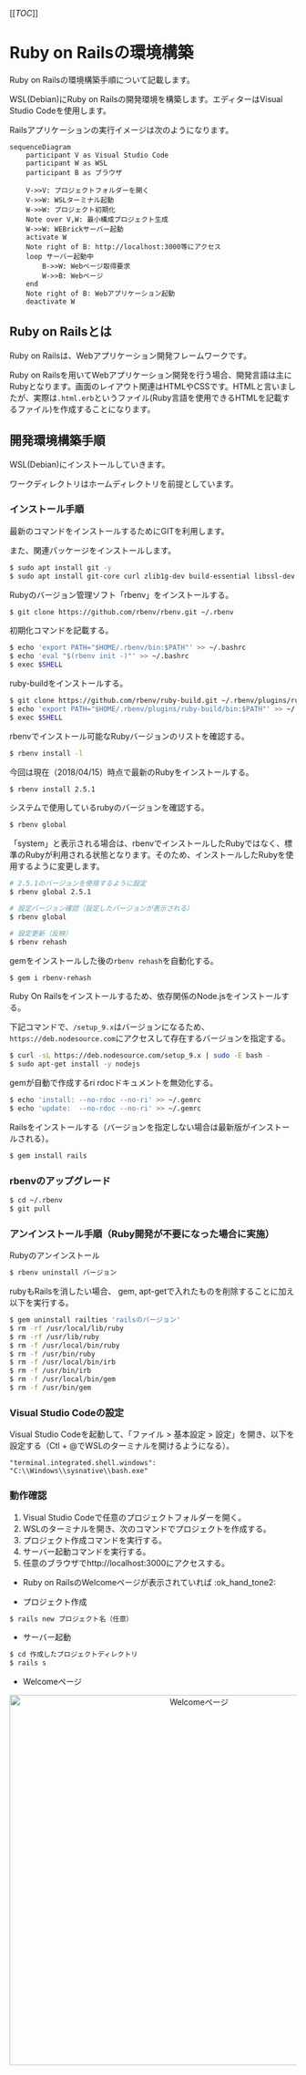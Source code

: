 [[_TOC_]]

# Ruby on Railsの環境構築

Ruby on Railsの環境構築手順について記載します。

WSL(Debian)にRuby on Railsの開発環境を構築します。エディターはVisual Studio Codeを使用します。

Railsアプリケーションの実行イメージは次のようになります。

```mermaid
sequenceDiagram
    participant V as Visual Studio Code
    participant W as WSL
    participant B as ブラウザ

    V->>V: プロジェクトフォルダーを開く
    V->>W: WSLターミナル起動
    W->>W: プロジェクト初期化
    Note over V,W: 最小構成プロジェクト生成
    W->>W: WEBrickサーバー起動
    activate W
    Note right of B: http://localhost:3000等にアクセス
    loop サーバー起動中
        B->>W: Webページ取得要求
        W->>B: Webページ
    end
    Note right of B: Webアプリケーション起動
    deactivate W
```

## Ruby on Railsとは

Ruby on Railsは、Webアプリケーション開発フレームワークです。

Ruby on Railsを用いてWebアプリケーション開発を行う場合、開発言語は主にRubyとなります。画面のレイアウト関連はHTMLやCSSです。HTMLと言いましたが、実際は`.html.erb`というファイル(Ruby言語を使用できるHTMLを記載するファイル)を作成することになります。

## 開発環境構築手順

WSL(Debian)にインストールしていきます。

ワークディレクトリはホームディレクトリを前提としています。

### インストール手順

最新のコマンドをインストールするためにGITを利用します。

また、関連パッケージをインストールします。


```bash
$ sudo apt install git -y
$ sudo apt install git-core curl zlib1g-dev build-essential libssl-dev libreadline-dev libyaml-dev libsqlite3-dev sqlite3 libpq-dev libxml2-dev libxslt1-dev libcurl4-openssl-dev software-properties-common libffi-dev
```

Rubyのバージョン管理ソフト「rbenv」をインストールする。

```bash
$ git clone https://github.com/rbenv/rbenv.git ~/.rbenv
```

初期化コマンドを記載する。

```bash
$ echo 'export PATH="$HOME/.rbenv/bin:$PATH"' >> ~/.bashrc
$ echo 'eval "$(rbenv init -)"' >> ~/.bashrc
$ exec $SHELL
```

ruby-buildをインストールする。

```bash
$ git clone https://github.com/rbenv/ruby-build.git ~/.rbenv/plugins/ruby-build
$ echo 'export PATH="$HOME/.rbenv/plugins/ruby-build/bin:$PATH"' >> ~/.bashrc
$ exec $SHELL
```

rbenvでインストール可能なRubyバージョンのリストを確認する。

```bash
$ rbenv install -l
```

今回は現在（2018/04/15）時点で最新のRubyをインストールする。

```bash
$ rbenv install 2.5.1
```

システムで使用しているrubyのバージョンを確認する。

```bash
$ rbenv global
```

「system」と表示される場合は、rbenvでインストールしたRubyではなく、標準のRubyが利用される状態となります。そのため、インストールしたRubyを使用するように変更します。

```bash
# 2.5.1のバージョンを使用するように設定
$ rbenv global 2.5.1

# 設定バージョン確認（設定したバージョンが表示される）
$ rbenv global

# 設定更新（反映）
$ rbenv rehash
```

gemをインストールした後の`rbenv rehash`を自動化する。

```bash
$ gem i rbenv-rehash
```

Ruby On Railsをインストールするため、依存関係のNode.jsをインストールする。

下記コマンドで、`/setup_9.x`はバージョンになるため、`https://deb.nodesource.com`にアクセスして存在するバージョンを指定する。

```bash
$ curl -sL https://deb.nodesource.com/setup_9.x | sudo -E bash -
$ sudo apt-get install -y nodejs
```

gemが自動で作成するri rdocドキュメントを無効化する。

```bash
$ echo 'install: --no-rdoc --no-ri' >> ~/.gemrc
$ echo 'update:  --no-rdoc --no-ri' >> ~/.gemrc
```

Railsをインストールする（バージョンを指定しない場合は最新版がインストールされる）。

```bash
$ gem install rails
```

### rbenvのアップグレード

```bash
$ cd ~/.rbenv
$ git pull
```

### アンインストール手順（Ruby開発が不要になった場合に実施）

Rubyのアンインストール

```bash
$ rbenv uninstall バージョン
```

rubyもRailsを消したい場合、 gem, apt-getで入れたものを削除することに加え以下を実行する。

```bash
$ gem uninstall railties 'railsのバージョン'
$ rm -rf /usr/local/lib/ruby
$ rm -rf /usr/lib/ruby
$ rm -f /usr/local/bin/ruby
$ rm -f /usr/bin/ruby
$ rm -f /usr/local/bin/irb
$ rm -f /usr/bin/irb
$ rm -f /usr/local/bin/gem
$ rm -f /usr/bin/gem
```

### Visual Studio Codeの設定

Visual Studio Codeを起動して、「ファイル > 基本設定 > 設定」を開き、以下を設定する（Ctl + @でWSLのターミナルを開けるようになる）。

```
"terminal.integrated.shell.windows": "C:\\Windows\\sysnative\\bash.exe"
```

### 動作確認

1. Visual Studio Codeで任意のプロジェクトフォルダーを開く。
1. WSLのターミナルを開き、次のコマンドでプロジェクトを作成する。
1. プロジェクト作成コマンドを実行する。
1. サーバー起動コマンドを実行する。
1. 任意のブラウザでhttp://localhost:3000にアクセスする。
  * Ruby on RailsのWelcomeページが表示されていれば :ok\_hand\_tone2: 

* プロジェクト作成
```bash
$ rails new プロジェクト名（任意）
```

* サーバー起動
```bash
$ cd 作成したプロジェクトディレクトリ
$ rails s
```

* Welcomeページ
<div align="center">
  <img src="/uploads/51f21ba8090dfaf06571206db4003756/image.png" alt="Welcomeページ" width="650">
</div>